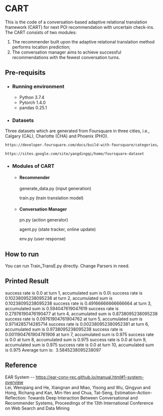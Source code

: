 # CART
This is the code of a conversation-based adaptive relational translation framework (CART) for next POI recommendation with uncertain check-ins. The CART consists of two modules: 
1. The recommender built upon the adaptive relational translation method performs location prediction; 
2. The conversation manager aims to achieve successful recommendations with the fewest conversation turns. 

## Pre-requisits
* ### Running environment
  - Python 3.7.4
  - Pytorch 1.4.0
  - pandas 0.25.1
  
* ### Datasets
Three datasets which are generated from Foursquare in three cities, i.e., Calgary (CAL), Charlotte (CHA) and Phoenix (PHO).
```bash
https://developer.foursquare.com/docs/build-with-foursquare/categories/
```
```
https://sites.google.com/site/yangdingqi/home/foursquare-dataset
```


* ### Modules of CART
  - #### Recommender
      generate_data.py (input generation)
      
      train.py (train translation model)
      
  - #### Conversation Manager
      pn.py (action generator)
      
      agent.py (state tracker, online update)
      
      env.py (user response)
      
## How to run
You can run Train_TransE.py directly. Change Parsers in need. 

## Printed Result 
success rate is 0.0 at turn 1, accumulated sum is 0.0\\
success rate is 0.10238095238095238 at turn 2, accumulated sum is 0.10238095238095238
success rate is 0.49166666666666664 at turn 3, accumulated sum is 0.594047619047619
success rate is 0.27976190476190477 at turn 4, accumulated sum is 0.8738095238095238
success rate is 0.09761904761904762 at turn 5, accumulated sum is 0.9714285714285714
success rate is 0.002380952380952381 at turn 6, accumulated sum is 0.9738095238095238
success rate is 0.0011904761904761906 at turn 7, accumulated sum is 0.975
success rate is 0.0 at turn 8, accumulated sum is 0.975
success rate is 0.0 at turn 9, accumulated sum is 0.975
success rate is 0.0 at turn 10, accumulated sum is 0.975
Average turn is:  3.5845238095238097

## Reference
EAR System -- https://ear-conv-rec.github.io/manual.html#1-system-overview                
Lei, Wenqiang and He, Xiangnan and Miao, Yisong and Wu, Qingyun and Hong, Richang and Kan, Min-Yen and Chua, Tat-Seng, Estimation-Action-Reflection: Towards Deep Interaction Between Conversational and Recommender Systems, Proceedings of the 13th International Conference on Web Search and Data Mining

